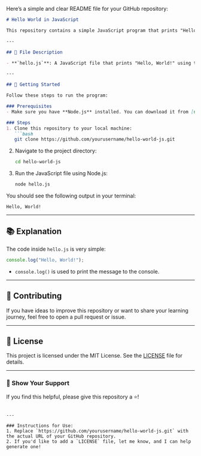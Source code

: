 Here’s a simple and clear README file for your GitHub repository:  

```markdown
# Hello World in JavaScript

This repository contains a simple JavaScript program that prints "Hello, World!" to the console. It's a great starting point for anyone learning JavaScript or testing their development environment.

---

## 📄 File Description

- **`hello.js`**: A JavaScript file that prints "Hello, World!" using the `console.log()` function.

---

## 🚀 Getting Started

Follow these steps to run the program:

### Prerequisites
- Make sure you have **Node.js** installed. You can download it from [nodejs.org](https://nodejs.org).

### Steps
1. Clone this repository to your local machine:
   ```bash
   git clone https://github.com/yourusername/hello-world-js.git
   ```
2. Navigate to the project directory:
   ```bash
   cd hello-world-js
   ```
3. Run the JavaScript file using Node.js:
   ```bash
   node hello.js
   ```

You should see the following output in your terminal:
```
Hello, World!
```

---

## 📚 Explanation

The code inside `hello.js` is very simple:
```javascript
console.log("Hello, World!");
```

- `console.log()` is used to print the message to the console.

---

## 🤝 Contributing

If you have ideas to improve this repository or want to share your learning journey, feel free to open a pull request or issue.

---

## 📜 License

This project is licensed under the MIT License. See the [LICENSE](LICENSE) file for details.

---

### 🌟 Show Your Support
If you find this helpful, please give this repository a ⭐️!

```

---

### Instructions for Use:
1. Replace `https://github.com/yourusername/hello-world-js.git` with the actual URL of your GitHub repository.
2. If you'd like to add a `LICENSE` file, let me know, and I can help generate one!
